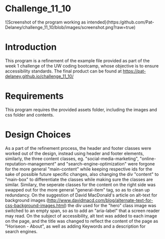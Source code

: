 # Challenge_11_10
![Screenshot of the program working as intended}(https:/github.com/Pat-Delaney/challenge_11_10/blob/images/screenshot.png?raw=true)
# Introduction

This program is a refinement of the example file provided as part of the week 1 challenge of the UW coding bootcamp, whose objective is to ensure accessibility standards. The final product can be found at https://pat-delaney.github.io/challenge_11_10/

# Requirements

This program requires the provided assets folder, including the images and css folder and contents.

# Design Choices

As a part of the refinement process, the header and footer classes were worked out of the design, instead using header and footer elements, similarly, the three content classes, eg. "social-media-marketing", "online-reputation-management" and "search-engine-optimization" were forgone for the more general "main-content" while keeping respective ids for the sake of possible future specific changes, also changing the div "content" to "main-box" to differentiate the classes while making sure the classes are similar. Similary, the seperate classes for the content on the right side was swapped out for the more general "general-item" tag, so as to clean up redundancy. On the suggestion of David MacDonald's article on alt-text for background images (http://www.davidmacd.com/blog/alternate-text-for-css-background-images.html) the div used for the "hero" class image was switched to an empty span, so as to add an "aria-label" that a screen reader may read. On the subject of accessibility, alt text was added to each image on the page, and the title was changed to reflect the content of the page as "Horiseon - About", as well as adding Keywords and a description for search engines.
